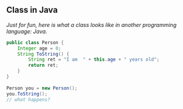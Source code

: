 ## Class in Java

*Just for fun, here is what a class looks like in another programming language: Java.*

```Java
public class Person {
	Integer age = 0;
	String ToString() {
		String ret = "I am  " + this.age + " years old";
		return ret;
	}
}
​
Person you = new Person();
you.ToString();
// what happens?
```
